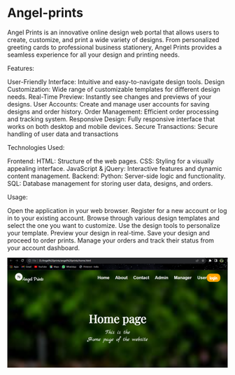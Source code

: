 # Angel-prints
Angel Prints is an innovative online design web portal that allows users to create, customize, and print a wide variety of designs. 
From personalized greeting cards to professional business stationery, Angel Prints provides a seamless experience for all your design and printing needs.

Features:

User-Friendly Interface: Intuitive and easy-to-navigate design tools.
Design Customization: Wide range of customizable templates for different design needs.
Real-Time Preview: Instantly see changes and previews of your designs.
User Accounts: Create and manage user accounts for saving designs and order history.
Order Management: Efficient order processing and tracking system.
Responsive Design: Fully responsive interface that works on both desktop and mobile devices.
Secure Transactions: Secure handling of user data and transactions

Technologies Used:

Frontend:
HTML: Structure of the web pages.
CSS: Styling for a visually appealing interface.
JavaScript & jQuery: Interactive features and dynamic content management.
Backend:
Python: Server-side logic and functionality.
SQL: Database management for storing user data, designs, and orders.

Usage:

Open the application in your web browser.
Register for a new account or log in to your existing account.
Browse through various design templates and select the one you want to customize.
Use the design tools to personalize your template.
Preview your design in real-time.
Save your design and proceed to order prints.
Manage your orders and track their status from your account dashboard.

<img src="home1.png">
